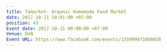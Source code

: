 ```yaml
---
title: Tamarket- Organic Homemade Food Market
date: 2017-10-11 10:01:00 +07:00
position: 43
Event date: 2017-10-15 00:00:00 +07:00
Venue: DeN
Event URL: https://www.facebook.com/events/155999971660028
---
```



